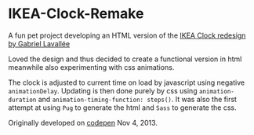 # IKEA-Clock-Remake
A fun pet project developing an HTML version of the [IKEA Clock redesign by Gabriel Lavallée](https://www.designspiration.com/save/1294284022154/)

Loved the design and thus decided to create a functional version in html meanwhile also experimenting with css animations. 

The clock is adjusted to current time on load by javascript using negative `animationDelay`. Updating is then done purely by css using `animation-duration` and `animation-timing-function: steps()`. It was also the first attempt at using `Pug` to generate the html and `Sass` to generate the css.

Originally developed on [codepen](https://codepen.io/suhajdab/pen/Gqhcg) Nov 4, 2013.
